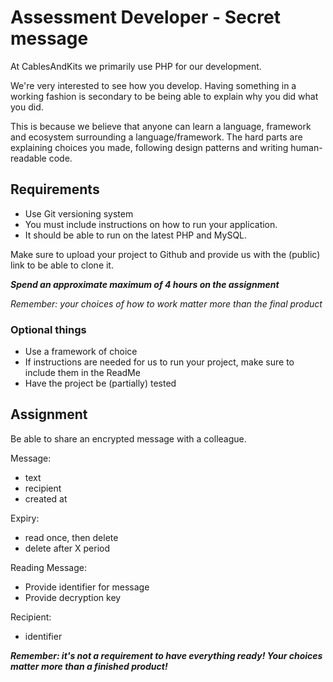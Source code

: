 # Assessment Developer - Secret message

At CablesAndKits we primarily use PHP for our development.

We're very interested to see how you develop. Having something in a working fashion is
secondary to be being able to explain why you did what you did. 

This is because we believe that anyone can learn a language, framework and ecosystem 
surrounding a language/framework. The hard parts are explaining choices you made, following
design patterns and writing human-readable code. 

## Requirements

- Use Git versioning system
- You must include instructions on how to run your application.
- It should be able to run on the latest PHP and MySQL.

Make sure to upload your project to Github and provide us with
the (public) link to be able to clone it.

_**Spend an approximate maximum of 4 hours on the assignment**_

_Remember: your choices of how to work matter more than the final product_

### Optional things

- Use a framework of choice
- If instructions are needed for us to run your project, make sure to include them in the ReadMe
- Have the project be (partially) tested

## Assignment

Be able to share an encrypted message with a colleague. 

Message: 

- text
- recipient
- created at

Expiry:

- read once, then delete
- delete after X period

Reading Message:

- Provide identifier for message
- Provide decryption key

Recipient:

- identifier

_**Remember: it's not a requirement to have everything ready! Your choices matter more than
a finished product!**_
